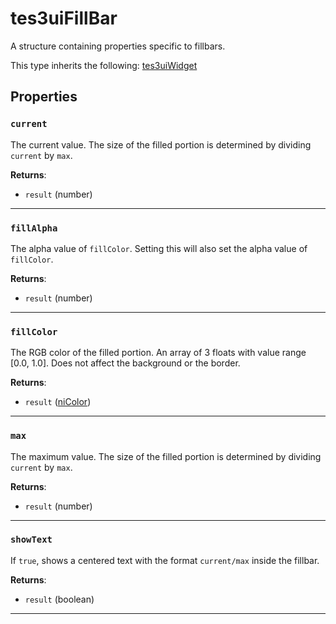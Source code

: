 # tes3uiFillBar

A structure containing properties specific to fillbars.

This type inherits the following: [tes3uiWidget](../../types/tes3uiWidget)
## Properties

### `current`

The current value. The size of the filled portion is determined by dividing `current` by `max`.

**Returns**:

* `result` (number)

***

### `fillAlpha`

The alpha value of `fillColor`. Setting this will also set the alpha value of `fillColor`.

**Returns**:

* `result` (number)

***

### `fillColor`

The RGB color of the filled portion. An array of 3 floats with value range [0.0, 1.0]. Does not affect the background or the border.

**Returns**:

* `result` ([niColor](../../types/niColor))

***

### `max`

The maximum value. The size of the filled portion is determined by dividing `current` by `max`.

**Returns**:

* `result` (number)

***

### `showText`

If `true`, shows a centered text with the format `current/max` inside the fillbar.

**Returns**:

* `result` (boolean)

***

